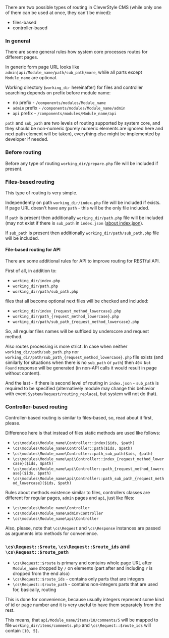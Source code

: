 There are two possible types of routing in CleverStyle CMS (while only one of them can be used at once, they can't be mixed):
* files-based
* controller-based

### In general
There are some general rules how system core processes routes for different pages.

In generic form page URL looks like `admin|api/Module_name/path/sub_path/more`, while all parts except `Module_name` are optional.

Working directory (`working_dir` hereinafter) for files and controller searching depends on prefix before module name:
* no prefix - `/components/modules/Module_name`
* `admin` prefix - `/components/modules/Module_name/admin`
* `api` prefix - `/components/modules/Module_name/api`

`path` and `sub_path` are two levels of routing supported by system core, and they should be non-numeric (purely numeric elements are ignored here and next path element will be taken), everything else might be implemented by developer if needed.

### Before routing
Before any type of routing `working_dir/prepare.php` file will be included if present.

### Files-based routing
This type of routing is very simple.

Independently on path `working_dir/index.php` file will be included if exists. If page URL doesn't have any `path` - this will be the only file included.

If `path` is present then additionally `working_dir/path.php` file will be included (may not exist if there is `sub_path` in `index.json` ([about index.json](/docs/Module-architecture.md#adminindexjson)).

If `sub_path` is present then additionally `working_dir/path/sub_path.php` file will be included.

#### File-based routing for API
There are some additional rules for API to improve routing for RESTful API.

First of all, in addition to:
* `working_dir/index.php`
* `working_dir/path.php`
* `working_dir/path/sub_path.php`

files that all become optional next files will be checked and included:
* `working_dir/index_{request_method_lowercase}.php`
* `working_dir/path_{request_method_lowercase}.php`
* `working_dir/path/sub_path_{request_method_lowercase}.php`

So, all regular files names will be suffixed by underscore and request method.

Also routes processing is more strict. In case when neither `working_dir/path/sub_path.php` nor `working_dir/path/sub_path_{request_method_lowercase}.php` file exists (and similarly for situations when there is no `sub_path` or `path`) then `404 Not Found` response will be generated (in non-API calls it would result in page without content).

And the last - if there is second level of routing in `index.json` - `sub_path` is required to be specified (alternatively module may change this behavior with event `System/Request/routing_replace`), but system will not do that).

### Controller-based routing
Controller-based routing is similar to files-based, so, read about it first, please.

Difference here is that instead of files static methods are used like follows:
* `\cs\modules\Module_name\Controller::index($ids, $path)`
* `\cs\modules\Module_name\Controller::path($ids, $path)`
* `\cs\modules\Module_name\Controller::path_sub_path($ids, $path)`
* `\cs\modules\Module_name\api\Controller::index_{request_method_lowercase}($ids, $path)`
* `\cs\modules\Module_name\api\Controller::path_{request_method_lowercase}($ids, $path)`
* `\cs\modules\Module_name\api\Controller::path_sub_path_{request_method_lowercase}($ids, $path)`

Rules about methods existence similar to files, controllers classes are different for regular pages, `admin` pages and `api`, just like files:
* `\cs\modules\Module_name\Controller`
* `\cs\modules\Module_name\admin\Controller`
* `\cs\modules\Module_name\api\Controller`

Also, please, note that `\cs\Request` and `\cs\Response` instances are passed as arguments into methods for convenience.

### `\cs\Request::$route`, `\cs\Request::$route_ids` and `\cs\Request::$route_path`
* `\cs\Request::$route` is primary and contains whole page URL after `Module_name` dropped by `/` on elements (part after and including `?` is dropped from the end also)
* `\cs\Request::$route_ids` - contains only parts that are integers
* `\cs\Request::$route_path` - contains non-integers parts that are used for, basically, routing

This is done for convenience, because usually integers represent some kind of id or page number and it is very useful to have them separately from the rest.

This means, that `api/Module_name/items/10/comments/5` will be mapped to file `working_dir/items/comments.php` and `\cs\Request::$route_ids` will contain `[10, 5]`.

